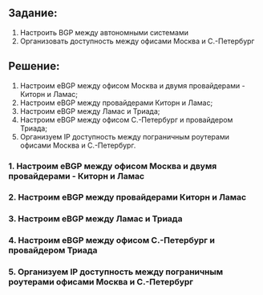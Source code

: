 
## Задание:
1. Настроить BGP между автономными системами
2. Организовать доступность между офисами Москва и С.-Петербург

## Решение:
1. Настроим eBGP между офисом Москва и двумя провайдерами - Киторн и Ламас;
2. Настроим eBGP между провайдерами Киторн и Ламас;
3. Настроим eBGP между Ламас и Триада;
4. Настроим eBGP между офисом С.-Петербург и провайдером Триада;
5. Организуем IP доступность между пограничным роутерами офисами Москва и С.-Петербург.

### 1. Настроим eBGP между офисом Москва и двумя провайдерами - Киторн и Ламас


### 2. Настроим eBGP между провайдерами Киторн и Ламас


### 3. Настроим eBGP между Ламас и Триада


### 4. Настроим eBGP между офисом С.-Петербург и провайдером Триада


### 5. Организуем IP доступность между пограничным роутерами офисами Москва и С.-Петербург


